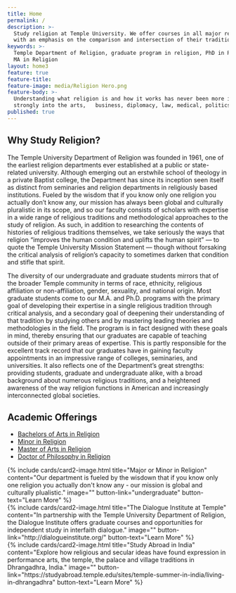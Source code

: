 ```yaml
---
title: Home
permalink: /
description: >-
  Study religion at Temple University. We offer courses in all major religions,
  with an emphasis on the comparison and intersection of their traditions.
keywords: >-
  Temple Department of Religion, graduate program in religion, PhD in Religion,
  MA in Religion 
layout: home3
feature: true
feature-title: 
feature-image: media/Religion Hero.png
feature-body: >-
  Understanding what religion is and how it works has never been more important. Religious worldviews factor
  strongly into the arts,   business, diplomacy, law, medical, politics, practice and public health.
published: true
---
```

## Why Study Religion?
The Temple University Department of Religion was founded in 1961, one of the earliest religion departments ever established at a public or state-related university. Although emerging out an erstwhile school of theology in a private Baptist college, the Department has since its inception seen itself as distinct from seminaries and religion departments in religiously based institutions. Fueled by the wisdom that if you know only one religion you actually don’t know any, our mission has always been global and culturally pluralistic in its scope, and so our faculty consists of scholars with expertise in a wide range of religious traditions and methodological approaches to the study of religion. As such, in addition to researching the contents of histories of religious traditions themselves, we take seriously the ways that religion “improves the human condition and uplifts the human spirit” — to quote the Temple University Mission Statement — though without forsaking the critical analysis of religion’s capacity to sometimes darken that condition and stifle that spirit.

The diversity of our undergraduate and graduate students mirrors that of the broader Temple community in terms of race, ethnicity, religious affiliation or non-affiliation, gender, sexuality, and national origin. Most graduate students come to our M.A. and Ph.D. programs with the primary goal of developing their expertise in a single religious tradition through critical analysis, and a secondary goal of deepening their understanding of that tradition by studying others and by mastering leading theories and methodologies in the field. The program is in fact designed with these goals in mind, thereby ensuring that our graduates are capable of teaching outside of their primary areas of expertise. This is partly responsible for the excellent track record that our graduates have in gaining faculty appointments in an impressive range of colleges, seminaries, and universities. It also reflects one of the Department’s great strengths: providing students, graduate and undergraduate alike, with a broad background about numerous religious traditions, and a heightened awareness of the way religion functions in American and increasingly interconnected global societies.

## Academic Offerings
- [Bachelors of Arts in Religion](http://bulletin.temple.edu/undergraduate/liberal-arts/religion/ba-religion/)
- [Minor in Religion](http://bulletin.temple.edu/undergraduate/liberal-arts/religion/minor-religion/)
- [Master of Arts in Religion](http://bulletin.temple.edu/graduate/scd/cla/religion-ma/)
- [Doctor of Philosophy in Religion](http://bulletin.temple.edu/graduate/scd/cla/religion-phd/)

<div class="row row-wide">
  <div class="col m12 l4">{% include cards/card2-image.html
    title="Major or Minor in Religion"
    content="Our department is fueled by the wisdown that if you know only one religion you actually don't know any - our mission is global and culturally plualistic."
    image=""
    button-link="undergraduate"
    button-text="Learn More" %}
  </div>
  <div class="row row-wide">
    <div class="col m12 l4">{% include cards/card2-image.html
      title="The Dialogue Institute at Temple"
      content="In partnership with the Temple University Department of Religion, the Dialogue Institute offers graduate courses and opportunities for independent study in interfaith dialogue."
      image=""
      button-link="http://dialogueinstitute.org/"
      button-text="Learn More" %}
    </div>
    <div class="row row-wide">
      <div class="col m12 l4">{% include cards/card2-image.html
        title="Study Abroad in India"
        content="Explore how religious and secular ideas have found expression in performance arts, the temple, the palace and village traditions in Dhrangadhra, India."
        image=""
        button-link="https://studyabroad.temple.edu/sites/temple-summer-in-india/living-in-dhrangadhra"
        button-text="Learn More" %}
      </div>
</div>
